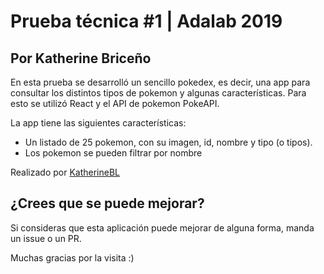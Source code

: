 # Prueba técnica #1 | Adalab 2019

## Por Katherine Briceño

En esta prueba se desarrolló un sencillo pokedex, es decir, una app para consultar los distintos tipos de pokemon y algunas características. Para esto se utilizó React y el API de pokemon PokeAPI.

La app tiene las siguientes características:

- Un listado de 25 pokemon, con su imagen, id, nombre y tipo (o tipos).
- Los pokemon se pueden filtrar por nombre

Realizado por [KatherineBL](https://github.com/katherinebl)

## ¿Crees que se puede mejorar?

Si consideras que esta aplicación puede mejorar de alguna forma, manda un issue o un PR.

Muchas gracias por la visita :)
